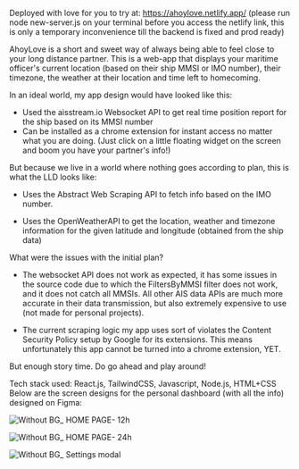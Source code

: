 Deployed with love for you to try at: https://ahoylove.netlify.app/ (please run node new-server.js on your terminal before you access the netlify link, this is only a temporary inconvenience till the backend is fixed and prod ready)

AhoyLove is a short and sweet way of always being able to feel close to your long distance partner. 
This is a web-app that displays your maritime officer's current location (based on their ship MMSI or IMO number), their timezone, the weather at their location and time left to homecoming. 

In an ideal world, my app design would have looked like this:

- Used the aisstream.io Websocket API to get real time position report for the ship based on its MMSI number
- Can be installed as a chrome extension for instant access no matter what you are doing. (Just click on a little floating widget on the screen and boom you have your partner's info!)

But because we live in a world where nothing goes according to plan, this is what the LLD looks like:

- Uses the Abstract Web Scraping API to fetch info based on the IMO number.

- Uses the OpenWeatherAPI to get the location, weather and timezone information for the given latitude and longitude (obtained from the ship data)

What were the issues with the initial plan?

- The websocket API does not work as expected, it has some issues in the source code due to which the FiltersByMMSI filter does not work, and it does not catch all MMSIs. All other AIS data APIs are much more accurate in their data transmission, but also extremely expensive to use (not made for personal projects).

- The current scraping logic my app uses sort of violates the Content Security Policy setup by Google for its extensions. This means unfortunately this app cannot be turned into a chrome extension, YET.

But enough story time. Do go ahead and play around!

Tech stack used: React.js, TailwindCSS, Javascript, Node.js, HTML+CSS
Below are the screen designs for the personal dashboard (with all the info) designed on Figma:

![Without BG_ HOME PAGE- 12h](https://github.com/user-attachments/assets/91593e69-098f-41ff-a20d-5fd72439a273)

![Without BG_ HOME PAGE- 24h](https://github.com/user-attachments/assets/3a175e50-7dd2-4d01-915e-2f26902ccfdf)

![Without BG_ Settings modal](https://github.com/user-attachments/assets/c729eaf9-e1be-4487-96dd-61f312ee00db)


